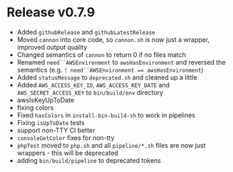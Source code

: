 # Release v0.7.9

- Added `githubRelease` and `githubLatestRelease`
- Moved `cannon` into core code, so `cannon.sh` is now just a wrapper, improved output quality
- Changed semantics of `cannon` to return 0 if no files match
- Renamed `need``AWSEnvironment` to `awsHasEnvironment` and reversed the semantics (e.g. `! need``AWSEnvironment == awsHasEnvironment`)
- Added `statusMessage` to `deprecated.sh` and cleaned up a little
- Added `AWS_ACCESS_KEY_ID`, `AWS_ACCESS_KEY_DATE` and `AWS_SECRET_ACCESS_KEY` to `bin/build/env` directory
- awsIsKeyUpToDate
- fixing colors
- Fixed `hasColors` in `install-bin-build-sh` to work in pipelines
- Fixing `isUpToDate` tests
- support non-TTY CI better
- `consoleGetColor` fixes for non-tty
- `phpTest` moved to `php.sh` and all `pipeline/*.sh` files are now just wrappers - this will be deprecated
- adding `bin/build/pipeline` to deprecated tokens
